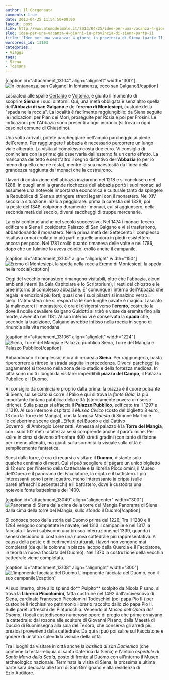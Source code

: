 ```yaml
---
author: Il Gorgonauta
comments: true
date: 2013-04-25 11:54:50+00:00
layout: post
link: http://www.atomodelmale.it/2013/04/25/idee-per-una-vacanza-4-giorni-in-provincia-di-siena-parte-ii/
slug: idee-per-una-vacanza-4-giorni-in-provincia-di-siena-parte-ii
title: 'Idee per una vacanza: 4 giorni in provincia di Siena (parte II)'
wordpress_id: 13103
categories:
- Viaggi
tags:
- Siena
- Toscana
---
```


[caption id="attachment_13104" align="alignleft" width="300"]![In lontananza, san Galgano!](http://www.atomodelmale.it/wp-content/uploads/2013/04/San-Galgano-300x224.jpg) In lontananza, ecco san Galgano![/caption]

Lasciateci alle spalle [Certaldo](http://www.atomodelmale.it/2013/04/11/idee-per-una-vacanza-4-giorni-in-provincia-di-siena-parte-i/) e [Volterra](http://www.atomodelmale.it/2013/04/11/idee-per-una-vacanza-4-giorni-in-provincia-di-siena-parte-i/), è giunto il momento di scoprire **Siena** e i suoi dintorni. Qui, una metà obbligata è senz'altro quella dell'**Abbazia di san Galgano** e dell'**eremo di Montesiepi**, custode della "spada nella roccia". La località è facilmente raggiungibile: da Siena seguite le indicazioni per Pian dei Mori, proseguite per Rosia e poi per Frosini. Le indicazioni per l'Abbazia sono presenti a ogni incrocio (si trova in ogni caso nel comune di Chiusdino).

Una volta arrivati, potete parcheggiare nell'ampio parcheggio ai piede dell'eremo. Per raggiungere l'abbazia è necessario percorrere un lungo viale alberato. La visita al complesso costa due euro. Vi consiglio di cominciare con la prima: già osservarla dall'esterno fa un certo effetto. La mancanza del tetto è senz'altro il segno distintivo dell'**Abbazia** (o per lo meno di quello che ne resta), mentre la sua maestosità da l'idea della grandezza raggiunta dai monaci che la costruirono.

I lavori di costruzione dell'abbazia iniziarono nel 1218 e si conclusero nel 1288. In quegli anni la grande ricchezza dell'abbazia portò i suoi monaci ad assumere una notevole importanza economica e culturale tanto da spingere la Repubblica di Siena a stringere stretti legami con il monastero. Nel XIV secolo la situazione iniziò a peggiorare: prima la carestia del 1328, poi la peste del 1348, colpirono duramente i monaci, cui si aggiunsero, nella seconda metà del secolo, diversi saccheggi di truppe mercenarie.


La crisi continuò anche nel secolo successivo. Nel 1474 i monaci fecero edificare a Siena il cosiddetto Palazzo di San Galgano e vi si trasferirono, abbandonando il monastero. Nella prima metà del Settecento il complesso risultava ormai crollato in più parti e quelle ancora in piedi resistettero ancora per poco. Nel 1781 crollò quanto rimaneva delle volte e nel 1786, dopo che un fulmine lo aveva colpito, crollò anche il campanile.

[caption id="attachment_13105" align="alignright" width="150"]![Eremo di Montesiepi, la speda nella roccia](http://www.atomodelmale.it/wp-content/uploads/2013/04/spada-nella-roccia-150x112.jpg) Eremo di Montesiepi, la speda nella roccia[/caption]

Oggi del vecchio monastero rimangono visitabili, oltre che l'abbazia, alcuni ambienti interni (la Sala Capitolare e lo Scriptorium), i resti del chiostro e le aree intorno al complesso abbaziale. E' comunque l'interno dell'Abbazia che regala le emozioni più forti, quasi che i suoi pilastri si innalzino verso il cielo. L'atmosfera che si respira tra le sue lunghe navate è magica. Lasciato (a malincuore) il monastero, è ora di dirigersi verso l'**eremo**, costruito là dove il nobile cavaliere Galgano Guidotti si ritirò e visse da eremita fino alla morte, avvenuta nel 1181. Al suo interno vi è conservata la **spada** che, secondo la tradizione, Galgano avrebbe infisso nella roccia in segno di rinuncia alla vita mondana.

[caption id="attachment_13106" align="alignleft" width="224"]![Siena, Torre del Mangia e Palazzo pubblico](http://www.atomodelmale.it/wp-content/uploads/2013/04/Torre-del-mangia-224x300.jpg) Siena, Torre del Mangia e Palazzo Pubblico[/caption]

Abbandonato il complesso, è ora di recarsi a **Siena**. Per raggiungerla, basta ripercorrere a ritroso la strada seguita in precedenza. Diversi parcheggi (a pagamento) si trovano nella zona dello stadio e della fortezza medicea. In città sono molti i luoghi da visitare: imperdibili **piazza del Campo**, il Palazzo Pubblico e il Duomo.

Vi consiglio da cominciare proprio dalla prima: la piazza è il cuore pulsante di Siena, sul selciato si corre il Palio e qui si trova la _fonte Gaia_, la più importante fontana pubblica della città (storicamente povera di risorse idriche). Sulla piazza si affaccia il **Palazzo Pubblico**, edificato tra il 1297 e il 1310. Al suo interno è ospitato il _Museo Civico_ (costo del biglietto 8 euro, 13 con la Torre del Mangia), con la famosa _Maestà_ di Simone Martini e le celeberrime scene degli _Effetti del Buono e del Cattivo Governo _di Ambrogio Lorenzetti. Annessa al palazzo è la **Torre del Mangia**, con i suoi 102 metri d'altezza se si comprende anche il parafulmine. Per salire in cima si devono affrontare 400 stretti gradini (con tanto di fiatone per i meno allenati), ma giunti sulla sommità la visuale sulla città è semplicemente fantastica.

Scesi dalla torre, è ora di recarsi a visitare il **Duomo**, distante solo qualche centinaio di metri. Qui si può scegliere di pagare un unico biglietto di 12 euro per l'interno della Cattedrale e la libreria Piccolomini, il Museo dell'Opera e il panorama del Facciatone, la cripta e il battistero. I più interessanti sono i primi quattro, meno interessante la cripta (sulle pareti affreschi duecenteschi) e il battistero, dove è custodita una notevole fonte battesimale del 1400.

[caption id="attachment_13049" align="aligncenter" width="300"]![Panorama di Siena dalla cima della torre del Mangia](http://www.atomodelmale.it/wp-content/uploads/2013/04/Siena-1-300x224.jpg) Panorama di Siena dalla cima della torre del Mangia, sullo sfondo il Duomo[/caption]

Si conosce poco della storia del Duomo prima del 1226. Tra il 1280 e il 1284 vengono completate le navate, nel 1313 il campanile e nel 1317 la facciata. I lavori subiscono una brusca interruzione nel 1339, quando i senesi decidono di costruire una nuova cattedrale più rappresentativa. A causa della peste e di cedimenti strutturali, i lavori non vengono mai completati (da qui le colonne in piazza Iacopo della Quercia e il Facciatone, in teoria la nuova facciata del Duomo). Nel 1370 la costruzione della vecchia cattedrale viene completata.

[caption id="attachment_13108" align="alignright" width="300"]![L'imponente facciata del Duomo](http://www.atomodelmale.it/wp-content/uploads/2013/04/Duomo-Siena-300x224.jpg) L'imponente facciata del Duomo, con il suo campanile[/caption]

Al suo interno, oltre allo splendido** Pulpito** scolpito da Nicola Pisano, si trova la **Libreria Piccolomini**, fatta costruire nel 1492 dall'arcivescovo di Siena, cardinale Francesco Piccolomini Todeschini (poi papa Pio III) per custodire il ricchissimo patrimonio librario raccolto dallo zio papa Pio II. Sulle pareti affreschi del Pinturicchio. Venendo al _Museo dell'Opera del Duomo_, i locali custodiscono numerose opere di pregio che prima ornavano la cattedrale: dal rosone alle sculture di Giovanni Pisano, dalla Maestà di Duccio di Buoninsegna alla sala del Tesoro, che conserva gli arredi più preziosi provenienti dalla cattedrale. Da qui si può poi salire sul Facciatone e godere di un'altra splendida visuale della città.

Tra i luoghi da visitare in città anche la _basilica di san Domenico_ (che contiene la testa-reliquia di santa Caterina da Siena) e l'antico _ospedale di Santa Maria della Scala_, posto di fronte al Duomo con all'interno il Museo archeologico nazionale. Terminata la visita di Siena, la prossima e ultima parte sarà dedicata alle torri di San Gimignano e alla residenza di Ezio Auditore.
